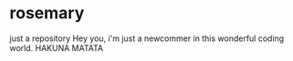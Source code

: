 # rosemary
just a repository
Hey you, i'm just a newcommer in this wonderful coding world. HAKUNA MATATA
